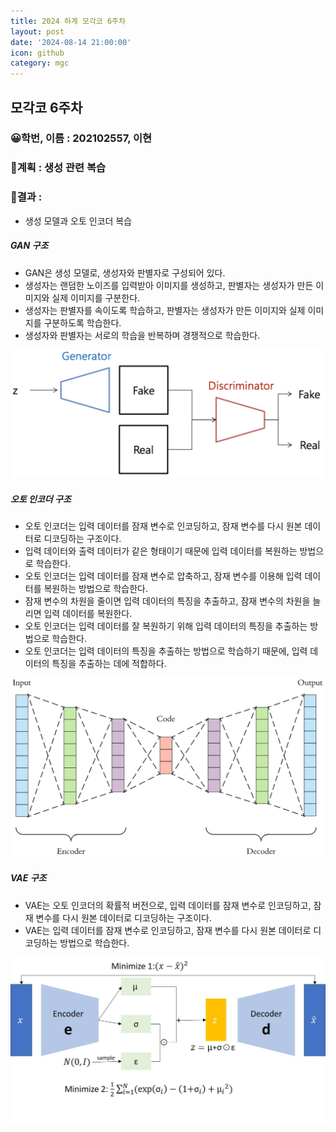 ```yaml
---
title: 2024 하계 모각코 6주차
layout: post
date: '2024-08-14 21:00:00'
icon: github
category: mgc
---
```


## 모각코 6주차
### 😀학번, 이름 : 202102557, 이현
### 🎡계획 : 생성 관련 복습


### 📄결과 :
- 생성 모델과 오토 인코더 복습

##### GAN 구조
- GAN은 생성 모델로, 생성자와 판별자로 구성되어 있다.
- 생성자는 랜덤한 노이즈를 입력받아 이미지를 생성하고, 판별자는 생성자가 만든 이미지와 실제 이미지를 구분한다.
- 생성자는 판별자를 속이도록 학습하고, 판별자는 생성자가 만든 이미지와 실제 이미지를 구분하도록 학습한다.
- 생성자와 판별자는 서로의 학습을 반복하며 경쟁적으로 학습한다.

![GAN](/post-img/mgc/2024/week6_0.png)


##### 오토 인코더 구조
- 오토 인코더는 입력 데이터를 잠재 변수로 인코딩하고, 잠재 변수를 다시 원본 데이터로 디코딩하는 구조이다.
- 입력 데이터와 출력 데이터가 같은 형태이기 때문에 입력 데이터를 복원하는 방법으로 학습한다.
- 오토 인코더는 입력 데이터를 잠재 변수로 압축하고, 잠재 변수를 이용해 입력 데이터를 복원하는 방법으로 학습한다.
- 잠재 변수의 차원을 줄이면 입력 데이터의 특징을 추출하고, 잠재 변수의 차원을 늘리면 입력 데이터를 복원한다.
- 오토 인코더는 입력 데이터를 잘 복원하기 위해 입력 데이터의 특징을 추출하는 방법으로 학습한다.
- 오토 인코더는 입력 데이터의 특징을 추출하는 방법으로 학습하기 때문에, 입력 데이터의 특징을 추출하는 데에 적합하다.

![AutoEncoder](/post-img/mgc/2024/week6_1.png)


##### VAE 구조
- VAE는 오토 인코더의 확률적 버전으로, 입력 데이터를 잠재 변수로 인코딩하고, 잠재 변수를 다시 원본 데이터로 디코딩하는 구조이다.
- VAE는 입력 데이터를 잠재 변수로 인코딩하고, 잠재 변수를 다시 원본 데이터로 디코딩하는 방법으로 학습한다.

![VAE](/post-img/mgc/2024/week6_2.jpg)
